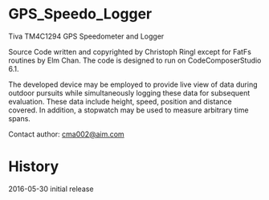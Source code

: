# GPS_Speedo_Logger
Tiva TM4C1294 GPS Speedometer and Logger

Source Code written and copyrighted by Christoph Ringl except for FatFs routines by Elm Chan.
The code is designed to run on CodeComposerStudio 6.1.

The developed device may be employed to provide live view of data during outdoor pursuits while simultaneously logging these data for subsequent evaluation. These data include height, speed, position and distance covered. In addition, a stopwatch may be used to measure arbitrary time spans.

Contact author: cma002@aim.com

# History

2016-05-30
  initial release
